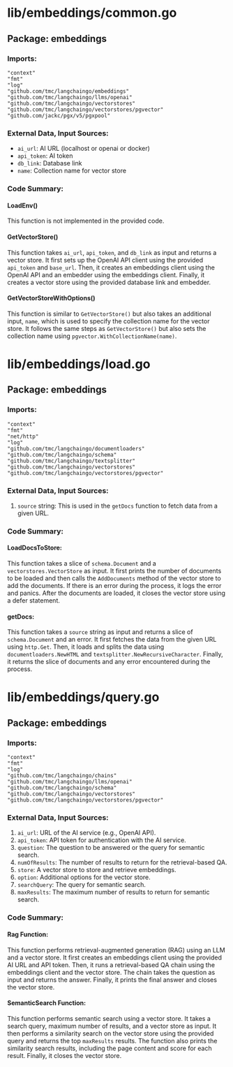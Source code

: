 # lib/embeddings/common.go  
## Package: embeddings  
  
### Imports:  
  
```  
"context"  
"fmt"  
"log"  
"github.com/tmc/langchaingo/embeddings"  
"github.com/tmc/langchaingo/llms/openai"  
"github.com/tmc/langchaingo/vectorstores"  
"github.com/tmc/langchaingo/vectorstores/pgvector"  
"github.com/jackc/pgx/v5/pgxpool"  
```  
  
### External Data, Input Sources:  
  
- `ai_url`: AI URL (localhost or openai or docker)  
- `api_token`: AI token  
- `db_link`: Database link  
- `name`: Collection name for vector store  
  
### Code Summary:  
  
#### LoadEnv()  
  
This function is not implemented in the provided code.  
  
#### GetVectorStore()  
  
This function takes `ai_url`, `api_token`, and `db_link` as input and returns a vector store. It first sets up the OpenAI API client using the provided `api_token` and `base_url`. Then, it creates an embeddings client using the OpenAI API and an embedder using the embeddings client. Finally, it creates a vector store using the provided database link and embedder.  
  
#### GetVectorStoreWithOptions()  
  
This function is similar to `GetVectorStore()` but also takes an additional input, `name`, which is used to specify the collection name for the vector store. It follows the same steps as `GetVectorStore()` but also sets the collection name using `pgvector.WithCollectionName(name)`.  
  
  
  
# lib/embeddings/load.go  
## Package: embeddings  
  
### Imports:  
  
```  
"context"  
"fmt"  
"net/http"  
"log"  
"github.com/tmc/langchaingo/documentloaders"  
"github.com/tmc/langchaingo/schema"  
"github.com/tmc/langchaingo/textsplitter"  
"github.com/tmc/langchaingo/vectorstores"  
"github.com/tmc/langchaingo/vectorstores/pgvector"  
```  
  
### External Data, Input Sources:  
  
1. `source` string: This is used in the `getDocs` function to fetch data from a given URL.  
  
### Code Summary:  
  
#### LoadDocsToStore:  
  
This function takes a slice of `schema.Document` and a `vectorstores.VectorStore` as input. It first prints the number of documents to be loaded and then calls the `AddDocuments` method of the vector store to add the documents. If there is an error during the process, it logs the error and panics. After the documents are loaded, it closes the vector store using a defer statement.  
  
#### getDocs:  
  
This function takes a `source` string as input and returns a slice of `schema.Document` and an error. It first fetches the data from the given URL using `http.Get`. Then, it loads and splits the data using `documentloaders.NewHTML` and `textsplitter.NewRecursiveCharacter`. Finally, it returns the slice of documents and any error encountered during the process.  
  
  
  
# lib/embeddings/query.go  
## Package: embeddings  
  
### Imports:  
  
```  
"context"  
"fmt"  
"log"  
"github.com/tmc/langchaingo/chains"  
"github.com/tmc/langchaingo/llms/openai"  
"github.com/tmc/langchaingo/schema"  
"github.com/tmc/langchaingo/vectorstores"  
"github.com/tmc/langchaingo/vectorstores/pgvector"  
```  
  
### External Data, Input Sources:  
  
1. `ai_url`: URL of the AI service (e.g., OpenAI API).  
2. `api_token`: API token for authentication with the AI service.  
3. `question`: The question to be answered or the query for semantic search.  
4. `numOfResults`: The number of results to return for the retrieval-based QA.  
5. `store`: A vector store to store and retrieve embeddings.  
6. `option`: Additional options for the vector store.  
7. `searchQuery`: The query for semantic search.  
8. `maxResults`: The maximum number of results to return for semantic search.  
  
### Code Summary:  
  
#### Rag Function:  
  
This function performs retrieval-augmented generation (RAG) using an LLM and a vector store. It first creates an embeddings client using the provided AI URL and API token. Then, it runs a retrieval-based QA chain using the embeddings client and the vector store. The chain takes the question as input and returns the answer. Finally, it prints the final answer and closes the vector store.  
  
#### SemanticSearch Function:  
  
This function performs semantic search using a vector store. It takes a search query, maximum number of results, and a vector store as input. It then performs a similarity search on the vector store using the provided query and returns the top `maxResults` results. The function also prints the similarity search results, including the page content and score for each result. Finally, it closes the vector store.  
  
  
  
